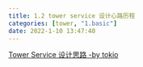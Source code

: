 ```yaml
---
title: 1.2 tower service 设计心路历程
categories: [tower, "1.basic"]
date: 2022-1-10 13:47:40
---
```


[Tower Service 设计思路 -by tokio](https://mp.weixin.qq.com/s/dRz0qJJtUAt6mJ_z2knoXw)